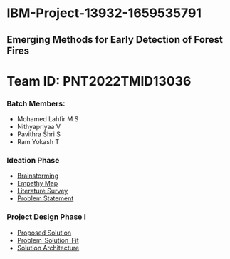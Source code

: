 # IBM-Project-13932-1659535791
## Emerging Methods for Early Detection of Forest Fires

# Team ID: PNT2022TMID13036

### Batch Members:
*  Mohamed Lahfir M S
*  Nithyapriyaa V
*  Pavithra Shri S
*  Ram Yokash T

### Ideation Phase
*  [Brainstorming](https://github.com/IBM-EPBL/IBM-Project-13932-1659535791/blob/main/PROJECT%20DESIGN%20AND%20PLANNING/IDEATION%20PHASE/Brainstorming%20and%20Idea%20Prioritization.pdf)
*  [Empathy Map](https://github.com/IBM-EPBL/IBM-Project-13932-1659535791/blob/main/PROJECT%20DESIGN%20AND%20PLANNING/IDEATION%20PHASE/Empathy%20Map.pdf)
*  [Literature Survey](https://github.com/IBM-EPBL/IBM-Project-13932-1659535791/blob/main/PROJECT%20DESIGN%20AND%20PLANNING/IDEATION%20PHASE/Literature%20Survey.pdf)
*  [Problem Statement](https://github.com/IBM-EPBL/IBM-Project-13932-1659535791/blob/main/PROJECT%20DESIGN%20AND%20PLANNING/IDEATION%20PHASE/PROBLEM_STATEMENT.pdf)

### Project Design Phase I
*  [Proposed Solution](https://github.com/IBM-EPBL/IBM-Project-13932-1659535791/blob/main/PROJECT%20DESIGN%20AND%20PLANNING/PROJECT%20DESIGN%20PHASE%20I/Proposed%20Solution.pdf)
*  [Problem_Solution_Fit](https://github.com/IBM-EPBL/IBM-Project-13932-1659535791/blob/main/PROJECT%20DESIGN%20AND%20PLANNING/PROJECT%20DESIGN%20PHASE%20I/Problem_Solution_Fit.pdf)
*  [Solution Architecture](https://github.com/IBM-EPBL/IBM-Project-13932-1659535791/blob/main/PROJECT%20DESIGN%20AND%20PLANNING/PROJECT%20DESIGN%20PHASE%20I/Solution%20Architecture.png)
